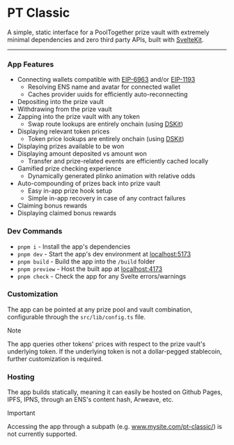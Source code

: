 # PT Classic

A simple, static interface for a PoolTogether prize vault with extremely minimal dependencies and zero third party APIs, built with [SvelteKit](https://kit.svelte.dev/).

---

### App Features

- Connecting wallets compatible with [EIP-6963](https://eips.ethereum.org/EIPS/eip-6963) and/or [EIP-1193](https://eips.ethereum.org/EIPS/eip-1193)
  - Resolving ENS name and avatar for connected wallet
  - Caches provider uuids for efficiently auto-reconnecting
- Depositing into the prize vault
- Withdrawing from the prize vault
- Zapping into the prize vault with any token
  - Swap route lookups are entirely onchain (using [DSKit](https://github.com/Ncookiez/dskit))
- Displaying relevant token prices
  - Token price lookups are entirely onchain (using [DSKit](https://github.com/Ncookiez/dskit))
- Displaying prizes available to be won
- Displaying amount deposited vs amount won
  - Transfer and prize-related events are efficiently cached locally
- Gamified prize checking experience
  - Dynamically generated plinko animation with relative odds
- Auto-compounding of prizes back into prize vault
  - Easy in-app prize hook setup
  - Simple in-app recovery in case of any contract failures
- Claiming bonus rewards
- Displaying claimed bonus rewards

### Dev Commands

- `pnpm i` - Install the app's dependencies
- `pnpm dev` - Start the app's dev environment at [localhost:5173](localhost:5173)
- `pnpm build` - Build the app into the `/build` folder
- `pnpm preview` - Host the built app at [localhost:4173](localhost:4173)
- `pnpm check` - Check the app for any Svelte errors/warnings

### Customization

The app can be pointed at any prize pool and vault combination, configurable through the `src/lib/config.ts` file.

> [!NOTE]
> The app queries other tokens' prices with respect to the prize vault's underlying token. If the underlying token is not a dollar-pegged stablecoin, further customization is required.

### Hosting

The app builds statically, meaning it can easily be hosted on Github Pages, IPFS, IPNS, through an ENS's content hash, Arweave, etc.

> [!IMPORTANT]
> Accessing the app through a subpath (e.g. www.mysite.com/pt-classic/) is not currently supported.
